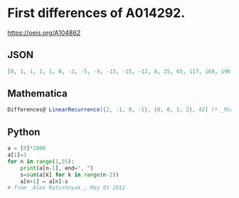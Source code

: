 # First differences of A014292\.
https://oeis.org/A104862
## JSON
```JSON
[0, 1, 1, 1, 1, 0, -2, -5, -9, -13, -15, -12, 0, 25, 65, 117, 169, 196, 158, 3, -321, -841, -1519, -2200, -2560, -2079, -79, 4121, 10881, 19720, 28638, 33435, 27351, 1547, -52895, -140772, -256000, -372775, -436655, -359763, -26871]
```
## Mathematica
```Mathematica
Differences@ LinearRecurrence[{2, -1, 0, -1}, {0, 0, 1, 2}, 42] (* _Michael De Vlieger_, Mar 19 2021 *)
```
## Python
```Python
a = [0]*1000
a[1]=1
for n in range(1,55):
    print(a[n-1], end=", ")
    s=sum(a[k] for k in range(n-2))
    a[n+1] = a[n]-s
# from _Alex Ratushnyak_, May 03 2012
```
